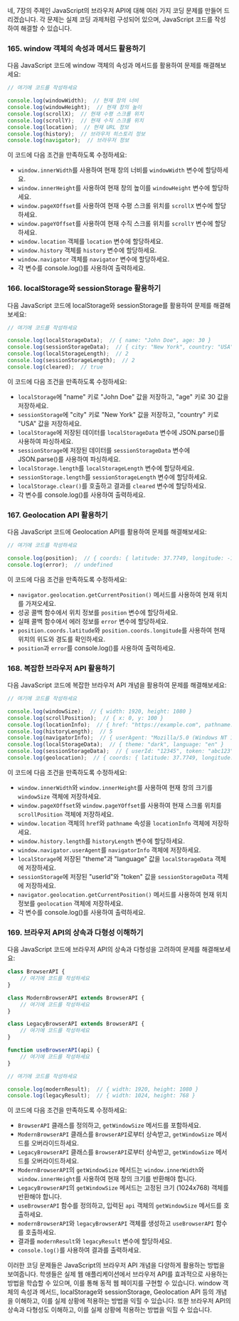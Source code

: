 네, 7장의 주제인 JavaScript의 브라우저 API에 대해 여러 가지 코딩 문제를 만들어 드리겠습니다. 각 문제는 실제 코딩 과제처럼 구성되어 있으며, JavaScript 코드를 작성하여 해결할 수 있습니다.

### 165. window 객체의 속성과 메서드 활용하기

다음 JavaScript 코드에 window 객체의 속성과 메서드를 활용하여 문제를 해결해보세요:

```javascript
// 여기에 코드를 작성하세요

console.log(windowWidth);  // 현재 창의 너비
console.log(windowHeight);  // 현재 창의 높이
console.log(scrollX);  // 현재 수평 스크롤 위치
console.log(scrollY);  // 현재 수직 스크롤 위치
console.log(location);  // 현재 URL 정보
console.log(history);  // 브라우저 히스토리 정보
console.log(navigator);  // 브라우저 정보
```

이 코드에 다음 조건을 만족하도록 수정하세요:
- `window.innerWidth`를 사용하여 현재 창의 너비를 `windowWidth` 변수에 할당하세요.
- `window.innerHeight`를 사용하여 현재 창의 높이를 `windowHeight` 변수에 할당하세요.
- `window.pageXOffset`를 사용하여 현재 수평 스크롤 위치를 `scrollX` 변수에 할당하세요.
- `window.pageYOffset`를 사용하여 현재 수직 스크롤 위치를 `scrollY` 변수에 할당하세요.
- `window.location` 객체를 `location` 변수에 할당하세요.
- `window.history` 객체를 `history` 변수에 할당하세요.
- `window.navigator` 객체를 `navigator` 변수에 할당하세요.
- 각 변수를 console.log()를 사용하여 출력하세요.

### 166. localStorage와 sessionStorage 활용하기

다음 JavaScript 코드에 localStorage와 sessionStorage를 활용하여 문제를 해결해보세요:

```javascript
// 여기에 코드를 작성하세요

console.log(localStorageData);  // { name: "John Doe", age: 30 }
console.log(sessionStorageData);  // { city: "New York", country: "USA" }
console.log(localStorageLength);  // 2
console.log(sessionStorageLength);  // 2
console.log(cleared);  // true
```

이 코드에 다음 조건을 만족하도록 수정하세요:
- `localStorage`에 "name" 키로 "John Doe" 값을 저장하고, "age" 키로 30 값을 저장하세요.
- `sessionStorage`에 "city" 키로 "New York" 값을 저장하고, "country" 키로 "USA" 값을 저장하세요.
- `localStorage`에 저장된 데이터를 `localStorageData` 변수에 JSON.parse()를 사용하여 파싱하세요.
- `sessionStorage`에 저장된 데이터를 `sessionStorageData` 변수에 JSON.parse()를 사용하여 파싱하세요.
- `localStorage.length`를 `localStorageLength` 변수에 할당하세요.
- `sessionStorage.length`를 `sessionStorageLength` 변수에 할당하세요.
- `localStorage.clear()`를 호출하고 결과를 `cleared` 변수에 할당하세요.
- 각 변수를 console.log()를 사용하여 출력하세요.

### 167. Geolocation API 활용하기

다음 JavaScript 코드에 Geolocation API를 활용하여 문제를 해결해보세요:

```javascript
// 여기에 코드를 작성하세요

console.log(position);  // { coords: { latitude: 37.7749, longitude: -122.4194 } }
console.log(error);  // undefined
```

이 코드에 다음 조건을 만족하도록 수정하세요:
- `navigator.geolocation.getCurrentPosition()` 메서드를 사용하여 현재 위치를 가져오세요.
- 성공 콜백 함수에서 위치 정보를 `position` 변수에 할당하세요.
- 실패 콜백 함수에서 에러 정보를 `error` 변수에 할당하세요.
- `position.coords.latitude`와 `position.coords.longitude`를 사용하여 현재 위치의 위도와 경도를 확인하세요.
- `position`과 `error`를 console.log()를 사용하여 출력하세요.

### 168. 복잡한 브라우저 API 활용하기

다음 JavaScript 코드에 복잡한 브라우저 API 개념을 활용하여 문제를 해결해보세요:

```javascript
// 여기에 코드를 작성하세요

console.log(windowSize);  // { width: 1920, height: 1080 }
console.log(scrollPosition);  // { x: 0, y: 100 }
console.log(locationInfo);  // { href: "https://example.com", pathname: "/path" }
console.log(historyLength);  // 5
console.log(navigatorInfo);  // { userAgent: "Mozilla/5.0 (Windows NT 10.0; Win64; x64) AppleWebKit/537.36 (KHTML, like Gecko) Chrome/91.0.4472.124 Safari/537.36" }
console.log(localStorageData);  // { theme: "dark", language: "en" }
console.log(sessionStorageData);  // { userId: "12345", token: "abc123" }
console.log(geolocation);  // { coords: { latitude: 37.7749, longitude: -122.4194 } }
```

이 코드에 다음 조건을 만족하도록 수정하세요:
- `window.innerWidth`와 `window.innerHeight`를 사용하여 현재 창의 크기를 `windowSize` 객체에 저장하세요.
- `window.pageXOffset`와 `window.pageYOffset`를 사용하여 현재 스크롤 위치를 `scrollPosition` 객체에 저장하세요.
- `window.location` 객체의 `href`와 `pathname` 속성을 `locationInfo` 객체에 저장하세요.
- `window.history.length`를 `historyLength` 변수에 할당하세요.
- `window.navigator.userAgent`를 `navigatorInfo` 객체에 저장하세요.
- `localStorage`에 저장된 "theme"과 "language" 값을 `localStorageData` 객체에 저장하세요.
- `sessionStorage`에 저장된 "userId"와 "token" 값을 `sessionStorageData` 객체에 저장하세요.
- `navigator.geolocation.getCurrentPosition()` 메서드를 사용하여 현재 위치 정보를 `geolocation` 객체에 저장하세요.
- 각 변수를 console.log()를 사용하여 출력하세요.

### 169. 브라우저 API의 상속과 다형성 이해하기

다음 JavaScript 코드에 브라우저 API의 상속과 다형성을 고려하여 문제를 해결해보세요:

```javascript
class BrowserAPI {
    // 여기에 코드를 작성하세요
}

class ModernBrowserAPI extends BrowserAPI {
    // 여기에 코드를 작성하세요
}

class LegacyBrowserAPI extends BrowserAPI {
    // 여기에 코드를 작성하세요
}

function useBrowserAPI(api) {
    // 여기에 코드를 작성하세요
}

// 여기에 코드를 작성하세요

console.log(modernResult);  // { width: 1920, height: 1080 }
console.log(legacyResult);  // { width: 1024, height: 768 }
```

이 코드에 다음 조건을 만족하도록 수정하세요:
- `BrowserAPI` 클래스를 정의하고, `getWindowSize` 메서드를 포함하세요.
- `ModernBrowserAPI` 클래스를 `BrowserAPI`로부터 상속받고, `getWindowSize` 메서드를 오버라이드하세요.
- `LegacyBrowserAPI` 클래스를 `BrowserAPI`로부터 상속받고, `getWindowSize` 메서드를 오버라이드하세요.
- `ModernBrowserAPI`의 `getWindowSize` 메서드는 `window.innerWidth`와 `window.innerHeight`를 사용하여 현재 창의 크기를 반환해야 합니다.
- `LegacyBrowserAPI`의 `getWindowSize` 메서드는 고정된 크기 (1024x768) 객체를 반환해야 합니다.
- `useBrowserAPI` 함수를 정의하고, 입력된 `api` 객체의 `getWindowSize` 메서드를 호출하세요.
- `modernBrowserAPI`와 `legacyBrowserAPI` 객체를 생성하고 `useBrowserAPI` 함수를 호출하세요.
- 결과를 `modernResult`와 `legacyResult` 변수에 할당하세요.
- `console.log()`를 사용하여 결과를 출력하세요.

이러한 코딩 문제들은 JavaScript의 브라우저 API 개념을 다양하게 활용하는 방법을 보여줍니다. 학생들은 실제 웹 애플리케이션에서 브라우저 API를 효과적으로 사용하는 방법을 학습할 수 있으며, 이를 통해 동적 웹 페이지를 구현할 수 있습니다. window 객체의 속성과 메서드, localStorage와 sessionStorage, Geolocation API 등의 개념을 이해하고, 이를 실제 상황에 적용하는 방법을 익힐 수 있습니다. 또한 브라우저 API의 상속과 다형성도 이해하고, 이를 실제 상황에 적용하는 방법을 익힐 수 있습니다.